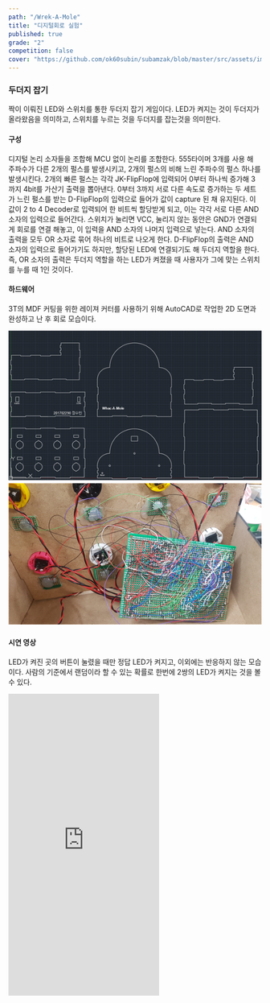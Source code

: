 ```yaml
---
path: "/Wrek-A-Mole"
title: "디지털회로 실험"
published: true
grade: "2"
competition: false
cover: "https://github.com/ok60subin/subamzak/blob/master/src/assets/images/digcover.png?raw=true"
---
```


<h3>두더지 잡기</h3>
    <p>
        짝이 이뤄진 LED와 스위치를 통한 두더지 잡기 게임이다.
        LED가 켜지는 것이 두더지가 올라왔음을 의미하고, 스위치를 누르는 것을 두더지를 잡는것을 의미한다.
    </p>
    <h4>구성</h4>
    <p>
        디지털 논리 소자들을 조합해 MCU 없이 논리를 조합한다.
        555타이머 3개를 사용 해 주파수가 다른 2개의 펄스를 발생시키고, 2개의 펄스의 비해 느린 주파수의 펄스 하나를 발생시킨다.
        2개의 빠른 펄스는 각각 JK-FlipFlop에 입력되어 0부터 하나씩 증가해 3까지 4bit를 가산기 출력을 뽑아낸다.
        0부터 3까지 서로 다른 속도로 증가하는 두 세트가 느린 펄스를 받는 D-FlipFlop의 입력으로 들어가 값이 capture 된 채 유지된다.
        이 값이 2 to 4 Decoder로 입력되어 한 비트씩 할당받게 되고, 이는 각각 서로 다른 AND 소자의 입력으로 들어간다.
        스위치가 눌리면 VCC, 눌리지 않는 동안은 GND가 연결되게 회로를 연결 해놓고, 이 입력을 AND 소자의 나머지 입력으로 넣는다.
        AND 소자의 출력을 모두 OR 소자로 묶어 하나의 비트로 나오게 한다.
        D-FlipFlop의 출력은 AND 소자의 입력으로 들어가기도 하지만, 할당된 LED에 연결되기도 해 두더지 역할을 한다.
        즉, OR 소자의 출력은 두더지 역할을 하는 LED가 켜졌을 때 사용자가 그에 맞는 스위치를 누를 때 1인 것이다.
    </p>
    <h4>하드웨어</h4>
    <p>
        3T의 MDF 커팅을 위한 레이져 커터를 사용하기 위해 AutoCAD로 작업한 2D 도면과 완성하고 난 후 회로 모습이다.
    </p>
    <div class="box alt twoimg">
        <div class="row gtr-50 gtr-uniform imgs multi">
            <div class="col-6"> <span class="image fit">
                <img src="https://github.com/ok60subin/subamzak/blob/master/src/assets/images/molcad.png?raw=true" alt="molcad">
            </span></div>
            <div class="col-6"> <span class="image fit">
                <img src="https://github.com/ok60subin/subamzak/blob/master/src/assets/images/molecircuit.png?raw=true"alt="moleCIRCUIT">
            </span></div>
        </div>
    </div>
    <h4>시연 영상</h4>
    <p>
        LED가 켜진 곳의 버튼이 눌렸을 때만 정답 LED가 켜지고, 이외에는 반응하지 않는 모습이다.
        사람의 기준에서 랜덤이라 할 수 있는 확률로 한번에 2쌍의 LED가 켜지는 것을 볼 수 있다.
    </p>
    <div class="box alt multi">
   <iframe height="600px"  src="https://www.youtube.com/embed/Ul241KD5F38?list=PLxdB5m160EjRX6fsFnJJ2dcFpma_ApuIS" frameborder="0" allow="accelerometer; autoplay; encrypted-media; gyroscope; picture-in-picture" allowfullscreen></iframe>
    </div>